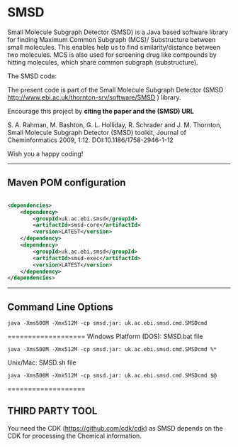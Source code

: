 # SMSD
Small Molecule Subgraph Detector (SMSD) is a Java based software library for finding Maximum Common Subgraph (MCS)/ Substructure between small molecules.
This enables help us to find similarity/distance between two molecules. MCS is also used for screening drug like compounds by hitting molecules, which share common subgraph (substructure).


The SMSD code:

The present code is part of the Small Molecule Subgraph Detector 
(SMSD http://www.ebi.ac.uk/thornton-srv/software/SMSD ) library.

Encourage this project by <b>citing the paper and the (SMSD) URL</b> 

S. A. Rahman, M. Bashton, G. L. Holliday, R. Schrader and J. M. Thornton, Small Molecule Subgraph Detector (SMSD) toolkit, Journal of Cheminformatics 2009, 1:12. DOI:10.1186/1758-2946-1-12

Wish you a happy coding!

-----------------------
Maven POM configuration
-----------------------

```xml

<dependencies>
    <dependency>
        <groupId>uk.ac.ebi.smsd</groupId>
        <artifactId>smsd-core</artifactId>
        <version>LATEST</version>
    </dependency>
    <dependency>
        <groupId>uk.ac.ebi.smsd</groupId>
        <artifactId>smsd-exec</artifactId>
        <version>LATEST</version>
    </dependency>
</dependencies>
```


--------------------
Command Line Options
--------------------
```
java -Xms500M -Xmx512M -cp smsd.jar: uk.ac.ebi.smsd.cmd.SMSDcmd
```
===================
Windows Platform (DOS): SMSD.bat file
```
java -Xms500M -Xmx512M -cp smsd.jar: uk.ac.ebi.smsd.cmd.SMSDcmd %*
```

Unix/Mac: SMSD.sh file
```
java -Xms500M -Xmx512M -cp smsd.jar: uk.ac.ebi.smsd.cmd.SMSDcmd $@
```
===================

THIRD PARTY TOOL
---------------
You need the CDK (https://github.com/cdk/cdk) as SMSD depends on the CDK for processing the Chemical information.
